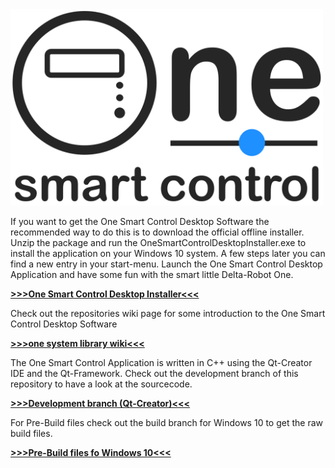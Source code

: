 <Img src="https://github.com/deltarobotone/image_database/blob/master/logos/logos%20(8).PNG" width=500>

If you want to get the One Smart Control Desktop Software the recommended way to do this is to download the official offline installer. Unzip the package and run the OneSmartControlDesktopInstaller.exe to install the application on your Windows 10 system. A few steps later you can find a new entry in your start-menu. Launch the One Smart Control Desktop Application and have some fun with the smart little Delta-Robot One.

[**>>>One Smart Control Desktop Installer<<<**]()

Check out the repositories wiki page for some introduction to the One Smart Control Desktop Software

[**>>>one system library wiki<<<**](https://github.com/deltarobotone/one_system_library/wiki)

The One Smart Control Application is written in C++ using the Qt-Creator IDE and the Qt-Framework. Check out the development branch of this repository to have a look at the sourcecode.

[**>>>Development branch (Qt-Creator)<<<**]()

For Pre-Build files check out the build branch for Windows 10 to get the raw build files. 

[**>>>Pre-Build files fo Windows 10<<<**]()
